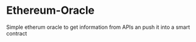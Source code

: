 # Ethereum-Oracle
Simple etherum oracle to get information from APIs an push it into a smart contract
